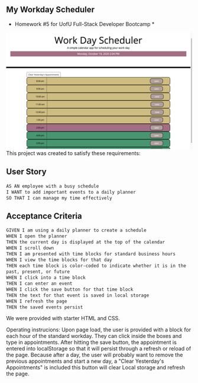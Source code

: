 ## My Workday Scheduler

- Homework #5 for UofU Full-Stack Developer Bootcamp \*

![screenshot of work day planner](assets/screeen-shot-project.png)
This project was created to satisfy these requirements:

## User Story

```
AS AN employee with a busy schedule
I WANT to add important events to a daily planner
SO THAT I can manage my time effectively
```

## Acceptance Criteria

```
GIVEN I am using a daily planner to create a schedule
WHEN I open the planner
THEN the current day is displayed at the top of the calendar
WHEN I scroll down
THEN I am presented with time blocks for standard business hours
WHEN I view the time blocks for that day
THEN each time block is color-coded to indicate whether it is in the past, present, or future
WHEN I click into a time block
THEN I can enter an event
WHEN I click the save button for that time block
THEN the text for that event is saved in local storage
WHEN I refresh the page
THEN the saved events persist
```

We were provided with starter HTML and CSS.

Operating instrucions:
Upon page load, the user is provided with a block for each hour of the standard workday. They can click inside the boxes and type in appointments. After hitting the save button, the appointment is entered into localStorage so that it will persist through a refresh or reload of the page. Because after a day, the user will probably want to remove the previous appointments and start a new day, a "Clear Yesterday's Appointments" is included this button will clear Local storage and refresh the page.
